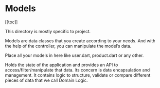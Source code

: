 # Models

[[toc]]

This directory is mostly specific to project.

Models are data classes that you create according to your needs. And with the help of the controller, you can manipulate the model’s data.

Place all your models in here like user.dart, product.dart or any other.

Holds the state of the application and provides an API to access/filter/manipulate that data. Its concern is data encapsulation and management. It contains logic to structure, validate or compare different pieces of data that we call Domain Logic.
